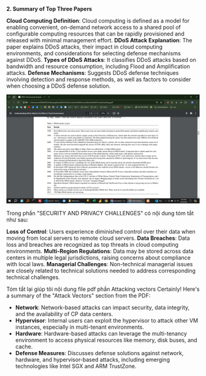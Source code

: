 **2. Summary of Top Three Papers**

<!-- !2.1) deshmukh2015understanding -->

<!-- _Main Contribution:_ -->

**Cloud Computing Definition**: Cloud computing is defined as a model for enabling convenient, on-demand network access to a shared pool of configurable computing resources that can be rapidly provisioned and released with minimal management effort.
**DDoS Attack Explanation**: The paper explains DDoS attacks, their impact in cloud computing environments, and considerations for selecting defense mechanisms against DDoS.
**Types of DDoS Attacks**: It classifies DDoS attacks based on bandwidth and resource consumption, including Flood and Amplification attacks.
**Defense Mechanisms**: Suggests DDoS defense techniques involving detection and response methods, as well as factors to consider when choosing a DDoS defense solution.

<!-- _Personal Judgement:_ -->

<!-- Từ đó giúp tiếp cận + hiểu biết DDoS  -->

<!-- _Contribution to Group Work:_ -->
<!-- Phục vụ  cho phần Distributed Denial-of-Service (DDoS) Attack  -->

![alt text](image.png)

<!-- Table 1. DDoS attacks in past -->

<!-- !2.2) liu2015survey -->

<!-- _Main Contribution:_ -->

Trong phần "SECURITY AND PRIVACY CHALLENGES" có nội dung tóm tắt như sau:

**Loss of Control**: Users experience diminished control over their data when moving from local servers to remote cloud servers.
**Data Breaches**: Data loss and breaches are recognized as top threats in cloud computing environments.
**Multi-Region Regulations**: Data may be stored across data centers in multiple legal jurisdictions, raising concerns about compliance with local laws.
**Managerial Challenges**: Non-technical managerial issues are closely related to technical solutions needed to address corresponding technical challenges.

<!-- _Personal Judgement:_ -->
<!-- cá nhân -->

<!-- _Contribution to Group Work:_ -->
<!-- Phục vụ  cho phần    Security and Privacy challenges -->

<!-- !2.3) coppolino2017cloud -->

<!-- _Main Contribution:_ -->

Tóm tắt lại giúp tôi nội dung file pdf phần Attacking vectors Certainly! Here's a summary of the "Attack Vectors" section from the PDF:

- **Network**: Network-based attacks can impact security, data integrity, and the availability of CP data centers.
- **Hypervisor**: Internal users can exploit the hypervisor to attack other VM instances, especially in multi-tenant environments.
- **Hardware**: Hardware-based attacks can leverage the multi-tenancy environment to access physical resources like memory, disk buses, and cache.
- **Defense Measures**: Discusses defense solutions against network, hardware, and hypervisor-based attacks, including emerging technologies like Intel SGX and ARM TrustZone.

<!-- _Personal Judgement:_ -->
<!-- cá nhân -->

<!-- _Contribution to Group Work:_ -->
<!-- Phục vụ  cho phần    Attacking vectors -->

<!--  -->
<!--  -->
<!--  -->
<!--  -->
<!--  -->
<!--  -->
<!--  -->
<!--  -->
<!--  -->
<!--  -->
<!--  -->
<!--  -->
<!--  -->
<!--  -->
<!--  -->
<!--  -->
<!--  -->
<!--  -->
<!--  -->
<!--  -->
<!--  -->
<!--  -->

<!--


**[1] Paper Title: "Deep Learning for Image Recognition"**

- **Main Contribution:** This paper presents an in-depth exploration of deep learning techniques for image recognition tasks. It covers various architectures such as Convolutional Neural Networks (CNNs) and their applications in image classification, object detection, and segmentation.
- **Personal Judgement:** I found this paper extremely insightful in understanding the fundamentals of deep learning applied to image recognition. The detailed explanations of CNN architectures and their real-world applications were particularly valuable.

**[2] Paper Title: "Natural Language Processing: State of the Art"**

- **Main Contribution:** This paper provides an overview of the state-of-the-art techniques in natural language processing (NLP). It covers topics such as word embeddings, recurrent neural networks (RNNs), and transformer models like BERT and GPT.
- **Personal Judgement:** As someone interested in language processing tasks, I found this paper to be an excellent resource. It not only gave me a comprehensive understanding of modern NLP techniques but also inspired me to delve deeper into transformer architectures.

**[3] Paper Title: "Reinforcement Learning: An Introduction"**

- **Main Contribution:** This seminal paper introduces the field of reinforcement learning (RL) and its foundational concepts. It covers topics such as Markov decision processes, value iteration, policy iteration, and Q-learning.
- **Personal Judgement:** While challenging, this paper provided a solid foundation in RL concepts. It clarified many intricate details of RL algorithms and their applications, sparking my interest in exploring RL further.
 -->

<!--  -->
<!--  -->
<!--  -->
<!--  -->
<!--  -->
<!--  -->
<!--  -->
<!--  -->
<!--  -->
<!--  -->
<!--  -->
<!--  -->
<!--  -->
<!--  -->
<!--  -->
<!--  -->
<!--  -->
<!--  -->
<!--  -->

<!-- _Main Contribution:_ -->
<!-- _Personal Judgement:_ -->
<!-- _Contribution to Group Work:_ -->
